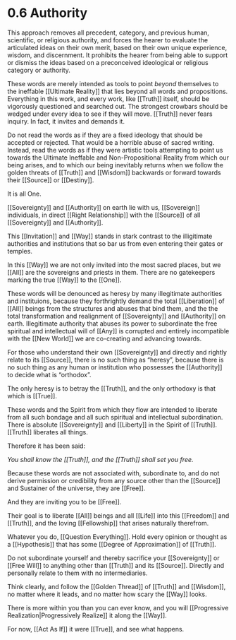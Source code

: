 # 0.6 Authority
This approach removes all precedent, category, and previous human, scientific, or religious authority, and forces the hearer to evaluate the articulated ideas on their own merit, based on their own unique experience, wisdom, and discernment. It prohibits the hearer from being able to support or dismiss the ideas based on a preconceived ideological or religious category or authority.

These words are merely intended as tools to point _beyond_ themselves to the ineffable [[Ultimate Reality]] that lies beyond all words and propositions. Everything in this work, and every work, like [[Truth]] itself, should be vigorously questioned and searched out. The strongest crowbars should be wedged under every idea to see if they will move. [[Truth]] never fears inquiry. In fact, it invites and demands it. 

Do not read the words as if they are a fixed ideology that should be accepted or rejected. That would be a horrible abuse of sacred writing. Instead, read the words as if they were artistic tools attempting to point us towards the Ultimate Ineffable and Non-Propositional Reality from which our being arises, and to which our being inevitably returns when we follow the golden threats of [[Truth]] and [[Wisdom]] backwards or forward towards their [[Source]] or [[Destiny]].

It is all One.  

[[Sovereignty]] and [[Authority]] on earth lie with us, [[Sovereign]] individuals, in direct [[Right Relationship]] with the [[Source]] of all [[Sovereignty]] and [[Authority]]. 

This [[Invitation]] and [[Way]] stands in stark contrast to the illigitimate authorities and institutions that so bar us from even entering their gates or temples. 

In this [[Way]] we are not only invited into the most sacred places, but we [[All]] are the sovereigns and priests in them. There are no gatekeepers marking the true [[Way]] to the [[One]]. 

These words will be denounced as heresy by many illegitimate authorities and instituions, because they forthrightly demand the total [[Liberation]] of [[All]] beings from the structures and abuses that bind them, and the the total transformation and realignment of [[Sovereignty]] and [[Authority]] on earth. Illegitimate authority that abuses its power to subordinate the free spiritual and intellectual will of [[Any]] is corrupted and entirely incompatible with the [[New World]] we are co-creating and advancing towards. 

For those who understand their own [[Sovereignty]] and directly and rightly relate to its [[Source]], there is no such thing as “heresy”, because there is no such thing as any human or institution who possesses the [[Authority]] to decide what is “orthodox”.

The only heresy is to betray the [[Truth]], and the only orthodoxy is that which is [[True]]. 

These words and the Spirit from which they flow are intended to liberate from all such bondage and all such spiritual and intellectual subordination. There is absolute [[Sovereignty]] and [[Liberty]] in the Spirit of [[Truth]]. [[Truth]] liberates all things. 

Therefore it has been said: 

_You shall know the [[Truth]], and the [[Truth]] shall set you free._  

Because these words are not associated with, subordinate to, and do not derive permission or credibility from any source other than the [[Source]] and Sustainer of the universe, they are [[Free]]. 

And they are inviting you to be [[Free]]. 

Their goal is to liberate [[All]] beings and all [[Life]] into this [[Freedom]] and [[Truth]], and the loving [[Fellowship]] that arises naturally therefrom. 

Whatever you do, [[Question Everything]]. Hold every opinion or thought as a [[Hypothesis]] that has some [[Degree of Approximation]] of [[Truth]].   

Do not subordinate yourself and thereby sacrifice your [[Sovereignty]] or [[Free Will]] to anything other than [[Truth]] and its [[Source]]. Directly and personally relate to them with no intermediaries. 

Think clearly, and follow the [[Golden Thread]] of [[Truth]] and [[Wisdom]], no matter where it leads, and no matter how scary the [[Way]] looks. 

There is more within you than you can ever know, and you will [[Progressive Realization|Progressively Realize]] it along the [[Way]]. 

For now, [[Act As If]] it were [[True]], and see what happens. 